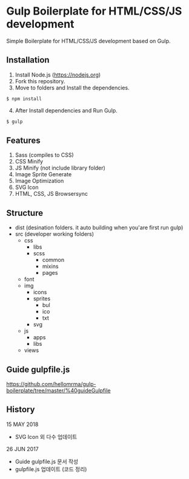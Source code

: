 # Gulp Boilerplate for HTML/CSS/JS development
Simple Boilerplate for HTML/CSS/JS development based on Gulp.

## Installation
1. Install Node.js (https://nodejs.org)
2. Fork this repository.
3. Move to folders and Install the dependencies.
```sh
$ npm install
```
4. After Install dependencies and Run Gulp.
```sh
$ gulp
```

## Features
1. Sass (compiles to CSS)
2. CSS Minify
3. JS Minify (not include library folder)
4. Image Sprite Generate
5. Image Optimization
6. SVG Icon
6. HTML, CSS, JS Browsersync

## Structure
* dist (desination folders. it auto building when you'are first run gulp)
* src (developer working folders)
    * css
        * libs
        * scss
            * common
            * mixins
            * pages
    * font
    * img
        * icons
        * sprites
            * bul
            * ico
            * txt
        * svg
    * js
        * apps
        * libs
    * views

## Guide gulpfile.js
https://github.com/hellomrma/gulp-boilerplate/tree/master/%40guideGulpfile

## History
15 MAY 2018
* SVG Icon 외 다수 업데이트

26 JUN 2017
* Guide gulpfile.js 문서 작성
* gulpfile.js 업데이트 (코드 정리)
